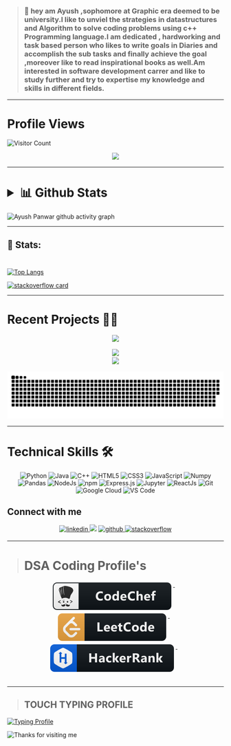 
> ### 👋 hey am Ayush ,sophomore at Graphic era deemed to be university.I like to unviel the strategies in datastructures and Algorithm to solve coding problems using c++ Programming language.I am dedicated , hardworking and task based person who likes to write goals in Diaries and accomplish the sub tasks and finally achieve the goal ,moreover like to read inspirational books as well.Am interested in software development carrer and like to study further and try to expertise my knowledge and skills in different fields.

---

#  **Profile Views**&nbsp;&nbsp;&nbsp;&nbsp;&nbsp;&nbsp;&nbsp;
![Visitor Count](https://profile-counter.glitch.me/{PanwarAyush}/count.svg)
<div align="center">
<img src="https://img.shields.io/github/followers/PanwarAyush.svg?style=social&label=Follow"></img>
</div>

---
<h1>
<details>
<summary>📊 Github Stats</summary>

<p align="center"> <img src="https://github-readme-stats.vercel.app/api?username=PanwarAyush&show_icons=true&theme=gotham" alt="Ayush Panwar | Stats" />
</details>
</h1>


![Ayush Panwar github activity graph](https://activity-graph.herokuapp.com/graph?username=PanwarAyush&theme=react-dark)

---

## 📶 Stats:<br><br>
 
 [![Top Langs](https://github-readme-stats.vercel.app/api/top-langs/?username=PanwarAyush&theme=dark&layout=compact&align=right&width=40%)](https://github.com/PanwarAyush/github-readme-stats)        

[![stackoverflow card](https://readme-components.vercel.app/api?component=stackoverflow&stackoverflowid=17933978)](https://stackoverflow.com/users/edit/17933978)

---
# Recent Projects 👨‍💻
<div align="center">

<img src="https://github-readme-stats.vercel.app/api/pin/?username=PanwarAyush&repo=TributeWebPage&show_icons=true&theme=great-gatsby"> <br>

<img src="https://github-readme-stats.vercel.app/api/pin/?username=PanwarAyush&repo=technical-documentation&show_icons=true&theme=great-gatsby"> 
<br>

<img src="https://github-readme-stats.vercel.app/api/pin/?username=PanwarAyush&repo=learn-markDown-&show_icons=true&theme=great-gatsby">
</div>
<!--A snake eating github contributions can also be included using this api link-->

![](https://raw.githubusercontent.com/kothariji/kothariji/d043318518985faa1d2e58a7b594aa7033a388ee/github-user-contribution.svg)

--- 

<h1>Technical Skills 🛠</h1>
<p align="center"> 
 <img alt="Python" src="https://img.shields.io/badge/python-%2314354C.svg?style=for-the-badge&logo=python&logoColor=white"/>
 <img alt="Java" src="https://img.shields.io/badge/java-%23ED8B00.svg?&style=for-the-badge&logo=java&logoColor=white" />
  <img alt="C++" src="https://img.shields.io/badge/c++-%23ED8B00.svg?&style=for-the-badge&logo=C++&logoColor=red" />
<img alt="HTML5" src="https://img.shields.io/badge/html5-%23E34F26.svg?&style=for-the-badge&logo=html5&logoColor=white" />
 <img alt="CSS3" src="https://img.shields.io/badge/css3-%231572B6.svg?&style=for-the-badge&logo=css3&logoColor=white" />
 <img alt="JavaScript" src="https://img.shields.io/badge/javascript-%23323330.svg?&style=for-the-badge&logo=javascript&logoColor=%23F7DF1E" />
 <img alt="Numpy" src="https://img.shields.io/badge/Numpy-777BB4?style=for-the-badge&logo=numpy&logoColor=white" />
 <img alt="Pandas" src="https://img.shields.io/badge/Pandas-2C2D72?style=for-the-badge&logo=pandas&logoColor=white" />
 <img alt="NodeJs" src="https://img.shields.io/badge/Node.js-339933?style=for-the-badge&logo=nodedotjs&logoColor=white" />
    <img alt="npm" src="https://img.shields.io/badge/npm-CB3837?style=for-the-badge&logo=npm&logoColor=white" />
    <img alt="Express.js" src="https://img.shields.io/badge/Express.js-000000?style=for-the-badge&logo=express&logoColor=white" />
    <img alt="Jupyter" src="https://img.shields.io/badge/Jupyter-F37626.svg?&style=for-the-badge&logo=Jupyter&logoColor=white" />
    <img alt="ReactJs" src="https://img.shields.io/badge/React-20232A?style=for-the-badge&logo=react&logoColor=61DAFB" />
    <img alt="Git" src="https://img.shields.io/badge/Git-F05032?style=for-the-badge&logo=git&logoColor=white" />
    <img alt="Google Cloud" src="https://img.shields.io/badge/Google_Cloud-4285F4?style=for-the-badge&logo=google-cloud&logoColor=white" />
    <img alt="VS Code" src="https://img.shields.io/badge/Visual_Studio_Code-0078D4?style=for-the-badge&logo=visual%20studio%20code&logoColor=white" />

</p>

## Connect with me  
<div align="center">
 <a href="https://www.linkedin.com/in/ayush-panwar-08769720b/" target="_blank">
<img src=https://img.shields.io/badge/linkedin-%231E77B5.svg?&style=for-the-badge&logo=linkedin&logoColor=white alt=linkedin style="margin-bottom: 5px;" />
</a>
<img height="30" src = "https://img.shields.io/badge/Youtube-%23E4405F.svg?&style=for-the-badge&logo=Youtube&logoColor=white">
<a href="https://github.com/PanwarAyush" target="_blank">
<img src=https://img.shields.io/badge/github-%2324292e.svg?&style=for-the-badge&logo=github&logoColor=white alt=github style="margin-bottom: 5px;" />
</a>

<a href="https://stackoverflow.com/users/edit/17933978" target="_blank">
<img src=https://img.shields.io/badge/stackoverflow-%23F28032.svg?&style=for-the-badge&logo=stackoverflow&logoColor=white alt=stackoverflow style="margin-bottom: 5px;" />
</a>
</div>

---
##
> # **DSA Coding Profile's** 
<p align="center">
  <a href="https://www.codechef.com/users/panwar_2001">
    <img src="https://raw.githubusercontent.com/AbhishekMaira10/AbhishekMaira10/master/Resources/svg/codechef.svg" alt="codechef" style="vertical-align:top; margin:4px">
  </a>&nbsp;&nbsp;&nbsp;
  <a href="https://leetcode.com/panwar2001/">
    <img src="https://raw.githubusercontent.com/AbhishekMaira10/AbhishekMaira10/master/Resources/svg/leetcode.svg" alt="leetcode" style="vertical-align:top; margin:4px">
  </a>&nbsp;&nbsp;&nbsp;
  <a href="https://www.hackerrank.com/ayushpanwar691">
    <img src="https://raw.githubusercontent.com/AbhishekMaira10/AbhishekMaira10/master/Resources/svg/hackerrank.svg" alt="hackerrank" style="vertical-align:top; margin:4px">
  </a>&nbsp;&nbsp;&nbsp;
</p>

##

---

> ## **TOUCH TYPING PROFILE**

[![Typing Profile](https://www.typinggames.zone/web/game-thumbnails/Typing_Racer-small.png)](https://data.typeracer.com/pit/profile?user=panwar2001)

<img height="300" alt="Thanks for visiting me" width="100%" src="https://raw.githubusercontent.com/BrunnerLivio/brunnerlivio/master/images/marquee.svg" />
